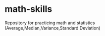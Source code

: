 # math-skills

Repository for practicing math and statistics
(Average,Median,Variance,Standard Deviation)